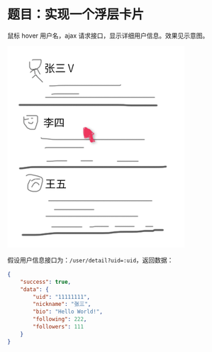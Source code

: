 题目：实现一个浮层卡片
========================

鼠标 hover 用户名，ajax 请求接口，显示详细用户信息。效果见示意图。

![效果示意](效果示意.gif)

假设用户信息接口为：`/user/detail?uid=:uid`，返回数据：

```json
{
    "success": true,
    "data": {
        "uid": "11111111",
        "nickname": "张三",
        "bio": "Hello World!",
        "following": 222,
        "followers": 111
    }
}
```
